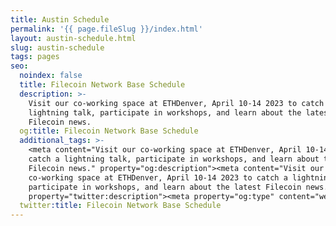 ```yaml
---
title: Austin Schedule
permalink: '{{ page.fileSlug }}/index.html'
layout: austin-schedule.html
slug: austin-schedule
tags: pages
seo:
  noindex: false
  title: Filecoin Network Base Schedule
  description: >-
    Visit our co-working space at ETHDenver, April 10-14 2023 to catch a
    lightning talk, participate in workshops, and learn about the latest
    Filecoin news.
  og:title: Filecoin Network Base Schedule
  additional_tags: >-
    <meta content="Visit our co-working space at ETHDenver, April 10-14 2023 to
    catch a lightning talk, participate in workshops, and learn about the latest
    Filecoin news." property="og:description"><meta content="Visit our
    co-working space at ETHDenver, April 10-14 2023 to catch a lightning talk,
    participate in workshops, and learn about the latest Filecoin news."
    property="twitter:description"><meta property="og:type" content="website">
  twitter:title: Filecoin Network Base Schedule
---
```



